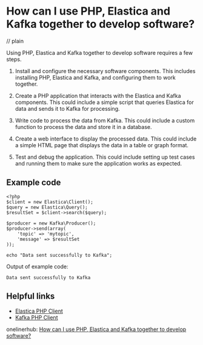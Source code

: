 # How can I use PHP, Elastica and Kafka together to develop software?
// plain

Using PHP, Elastica and Kafka together to develop software requires a few steps.

1. Install and configure the necessary software components. This includes installing PHP, Elastica and Kafka, and configuring them to work together.

2. Create a PHP application that interacts with the Elastica and Kafka components. This could include a simple script that queries Elastica for data and sends it to Kafka for processing.

3. Write code to process the data from Kafka. This could include a custom function to process the data and store it in a database.

4. Create a web interface to display the processed data. This could include a simple HTML page that displays the data in a table or graph format.

5. Test and debug the application. This could include setting up test cases and running them to make sure the application works as expected.

## Example code

```
<?php
$client = new Elastica\Client();
$query = new Elastica\Query();
$resultSet = $client->search($query);

$producer = new Kafka\Producer();
$producer->send(array(
    'topic' => 'mytopic',
    'message' => $resultSet
));

echo "Data sent successfully to Kafka";
```

Output of example code:
```
Data sent successfully to Kafka
```

## Helpful links
- [Elastica PHP Client](https://github.com/ruflin/Elastica)
- [Kafka PHP Client](https://github.com/edenhill/librdkafka)

onelinerhub: [How can I use PHP, Elastica and Kafka together to develop software?](https://onelinerhub.com/php-elastica/how-can-i-use-php--elastica-and-kafka-together-to-develop-software)